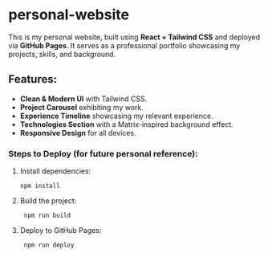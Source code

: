 # personal-website

This is my personal website, built using **React + Tailwind CSS** and deployed via **GitHub Pages**. 
It serves as a professional portfolio showcasing my projects, skills, and background.

## Features:
- **Clean & Modern UI** with Tailwind CSS.
- **Project Carousel** exhibiting my work.
- **Experience Timeline** showcasing my relevant experience.
- **Technologies Section** with a Matrix-inspired background effect.
- **Responsive Design** for all devices.


### Steps to Deploy (for future personal reference):
1. Install dependencies:
   ```
   npm install
   ```
2. Build the project:
   ```
    npm run build
   ```
4. Deploy to GitHub Pages:
   ```
    npm run deploy
   ```
